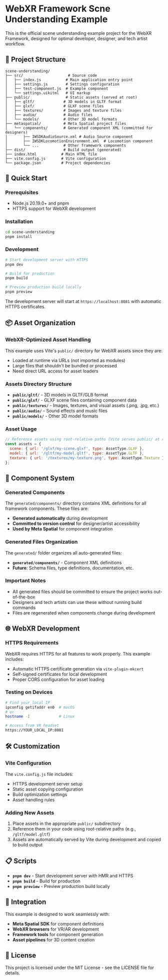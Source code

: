 # WebXR Framework Scne Understanding Example

This is the official scene understanding example project for the WebXR Framework, designed for optimal developer, designer, and tech artist workflow.

## 📁 Project Structure

```
scene-understanding/
├── src/                    # Source code
│   ├── index.js           # Main application entry point
│   ├── settings.js        # Settings configuration
│   ├── test-component.js  # Example component
│   └── settings.uikitml   # UI markup
├── public/                # Static assets (served at root)
│   ├── gltf/             # 3D models in GLTF format
│   ├── glxf/             # GLXF scene files
│   ├── textures/         # Images and texture files
│   ├── audio/            # Audio files
│   └── models/           # Other 3D model formats
├── metaspatial/          # Meta Spatial project files
│   └── components/       # Generated component XML (committed for designers)
│       ├── IWSDKAudioSource.xml # Audio Source component
│       ├── IWSDKLocomotionEnvironment.xml  # Locomotion component
│       └── ...           # Other framework components
├── dist/                 # Build output (generated)
├── index.html           # Main HTML file
├── vite.config.js       # Vite configuration
└── package.json         # Project dependencies
```

## 🚀 Quick Start

### Prerequisites

- Node.js 20.19.0+ and pnpm
- HTTPS support for WebXR development

### Installation

```bash
cd scene-understanding
pnpm install
```

### Development

```bash
# Start development server with HTTPS
pnpm dev

# Build for production
pnpm build

# Preview production build locally
pnpm preview
```

The development server will start at `https://localhost:8081` with automatic HTTPS certificates.

## 📦 Asset Organization

### WebXR-Optimized Asset Handling

This example uses Vite's `public/` directory for WebXR assets since they are:

- Loaded at runtime via URLs (not imported as modules)
- Large files that shouldn't be bundled or processed
- Need direct URL access for asset loaders

### Assets Directory Structure

- **`public/gltf/`** - 3D models in GLTF/GLB format
- **`public/glxf/`** - GLXF scene files containing component data
- **`public/textures/`** - Images, textures, and visual assets (.png, .jpg, etc.)
- **`public/audio/`** - Sound effects and music files
- **`public/models/`** - Other 3D model formats

### Asset Usage

```javascript
// Reference assets using root-relative paths (Vite serves public/ at root)
const assets = {
  scene: { url: '/glxf/my-scene.glxf', type: AssetType.GLXF },
  model: { url: '/gltf/my-model.gltf', type: AssetType.GLTF },
  texture: { url: '/textures/my-texture.png', type: AssetType.Texture },
};
```

## 🔧 Component System

### Generated Components

The `generated/components/` directory contains XML definitions for all framework components. These files are:

- **Generated automatically** during development
- **Committed to version control** for designer/artist accessibility
- **Used by Meta Spatial** for component integration

### Generated Files Organization

The `generated/` folder organizes all auto-generated files:

- **`generated/components/`** - Component XML definitions
- **Future**: Schema files, type definitions, documentation, etc.

### Important Notes

- All generated files should be committed to ensure the project works out-of-the-box
- Designers and tech artists can use these without running build commands
- Files are regenerated when components change during development

## 🌐 WebXR Development

### HTTPS Requirements

WebXR requires HTTPS for all features to work properly. This example includes:

- Automatic HTTPS certificate generation via `vite-plugin-mkcert`
- Self-signed certificates for local development
- Proper CORS configuration for asset loading

### Testing on Devices

```bash
# Find your local IP
ipconfig getifaddr en0  # macOS
# or
hostname -I             # Linux

# Access from VR headset
https://YOUR_LOCAL_IP:8081
```

## 🛠 Customization

### Vite Configuration

The `vite.config.js` file includes:

- HTTPS development server setup
- Static asset copying configuration
- Build optimization settings
- Asset handling rules

### Adding New Assets

1. Place assets in the appropriate `public/` subdirectory
2. Reference them in your code using root-relative paths (e.g., `/gltf/model.gltf`)
3. Assets are automatically served by Vite during development and copied to build output

## 📋 Scripts

- **`pnpm dev`** - Start development server with HMR and HTTPS
- **`pnpm build`** - Build for production
- **`pnpm preview`** - Preview production build locally

## 🔗 Integration

This example is designed to work seamlessly with:

- **Meta Spatial SDK** for component definitions
- **WebXR browsers** for VR/AR development
- **Framework tools** for component generation
- **Asset pipelines** for 3D content creation

## 📝 License

This project is licensed under the MIT License - see the LICENSE file for details.
